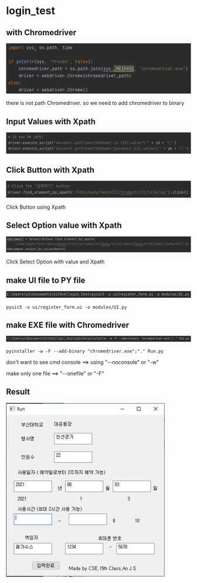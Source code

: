 # login_test


## with Chromedriver

  ![withChromedriver](https://github.com/201524495/login_test/blob/main/image/withChromedriver.JPG)
  
  there is not path Chromedriver. so we need to add chromedriver to binary
  
  
## Input Values with Xpath

  ![input](https://github.com/201524495/login_test/blob/main/image/input.JPG)
  
  
  
## Click Button with Xpath

  ![clickWithXpath](https://github.com/201524495/login_test/blob/main/image/clickXpath.JPG)
  
  Click Button using Xpath
  
  
## Select Option value with Xpath

  ![](https://github.com/201524495/login_test/blob/main/image/SelectandValue.JPG)
  
  Click Select Option with value and Xpath
  
  
## make UI file to PY file

  ![UItoPY](https://github.com/201524495/login_test/blob/main/image/UItoPY.JPG)
  
    pyuic5 -x ui/register_form.ui -o modules/UI.py

## make EXE file with Chromedriver

  ![makeEXEwithChromedriver.JPG](https://github.com/201524495/login_test/blob/main/image/makeEXEwithChromedriver.JPG)
  
    pyinstaller -w -F --add-binary "chromedriver.exe";"." Run.py
  
  don't want to see cmd console ==> using "--noconsole" or "-w"
  
  make only one file ==> "--onefile" or "-F" 
  
## Result

 ![result](https://github.com/201524495/login_test/blob/main/image/result.JPG)
 
